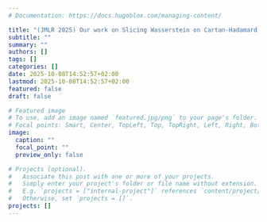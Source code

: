 ```yaml
---
# Documentation: https://docs.hugoblox.com/managing-content/

title: "(JMLR 2025) Our work on Slicing Wasserstein on Cartan-Hadamard Manifolds published in JMLR "
subtitle: ""
summary: ""
authors: []
tags: []
categories: []
date: 2025-10-08T14:52:57+02:00
lastmod: 2025-10-08T14:52:57+02:00
featured: false
draft: false

# Featured image
# To use, add an image named `featured.jpg/png` to your page's folder.
# Focal points: Smart, Center, TopLeft, Top, TopRight, Left, Right, BottomLeft, Bottom, BottomRight.
image:
  caption: ""
  focal_point: ""
  preview_only: false

# Projects (optional).
#   Associate this post with one or more of your projects.
#   Simply enter your project's folder or file name without extension.
#   E.g. `projects = ["internal-project"]` references `content/project/deep-learning/index.md`.
#   Otherwise, set `projects = []`.
projects: []
---
```

